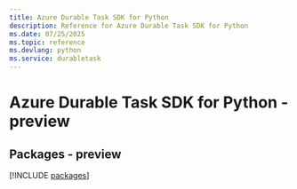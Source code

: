 ```yaml
---
title: Azure Durable Task SDK for Python
description: Reference for Azure Durable Task SDK for Python
ms.date: 07/25/2025
ms.topic: reference
ms.devlang: python
ms.service: durabletask
---
```

# Azure Durable Task SDK for Python - preview
## Packages - preview
[!INCLUDE [packages](durable-task-index.md)]